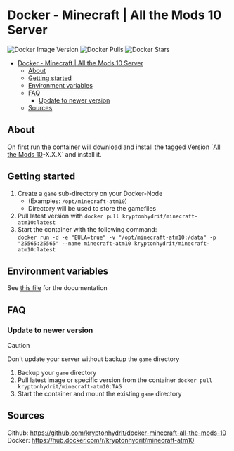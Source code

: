# Docker - Minecraft | All the Mods 10 Server
![Docker Image Version](https://img.shields.io/docker/v/kryptonhydrit/minecraft-atm10)
![Docker Pulls](https://img.shields.io/docker/pulls/kryptonhydrit/minecraft-atm10)
![Docker Stars](https://img.shields.io/docker/stars/kryptonhydrit/minecraft-atm10)

- [Docker - Minecraft | All the Mods 10 Server](#docker---minecraft--all-the-mods-10-server)
  - [About](#about)
  - [Getting started](#getting-started)
  - [Environment variables](#environment-variables)
  - [FAQ](#faq)
    - [Update to newer version](#update-to-newer-version)
  - [Sources](#sources)


## About
On first run the container will download and install the tagged Version ´[All the Mods 10](https://www.curseforge.com/minecraft/modpacks/all-the-mods-10)-X.X.X´ and install it.

## Getting started

1. Create a `game` sub-directory on your Docker-Node
    - (Examples: `/opt/minecraft-atm10`)
    - Directory will be used to store the gamefiles
2. Pull latest version with `docker pull kryptonhydrit/minecraft-atm10:latest`
3. Start the container with the following command: \
  `docker run -d -e "EULA=true" -v "/opt/minecraft-atm10:/data" -p "25565:25565" --name minecraft-atm10 kryptonhydrit/minecraft-atm10:latest`

## Environment variables

See [this file](/docs/ENV_VARS.md) for the documentation

## FAQ

### Update to newer version
> [!CAUTION]
> Don't update your server without backup the `game` directory
1. Backup your `game` directory
2. Pull latest image or specific version from the container `docker pull kryptonhydrit/minecraft-atm10:TAG`
3. Start the container and mount the existing `game` directory

## Sources

Github: https://github.com/kryptonhydrit/docker-minecraft-all-the-mods-10 \
Docker: https://hub.docker.com/r/kryptonhydrit/minecraft-atm10
